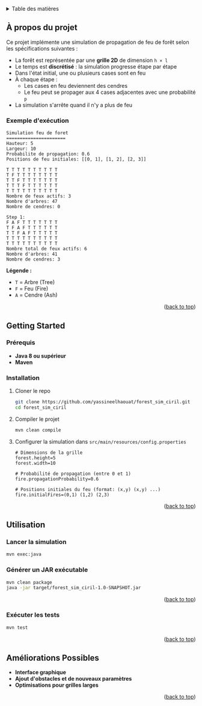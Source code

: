 <a id="readme-top"></a>



<!-- TABLE OF CONTENTS -->
<details>
  <summary>Table des matières</summary>
  <ol>
    <li>
      <a href="#à-propos-du-projet">À propos du projet</a>
    </li>
    <li>
      <a href="#getting-started">Getting Started</a>
      <ul>
        <li><a href="#prérequis">Prérequis</a></li>
        <li><a href="#installation">Installation</a></li>
      </ul>
    </li>
    <li><a href="#utilisation">Utilisation</a></li>
    <li><a href="#tests">Tests</a></li>
    <li><a href="#améliorations-possibles">Améliorations possibles</a></li>
  </ol>
</details>

<!-- ABOUT THE PROJECT -->
## À propos du projet

Ce projet implémente une simulation de propagation de feu de forêt selon les spécifications suivantes :

- La forêt est représentée par une **grille 2D** de dimension `h × l`
- Le temps est **discrétisé** : la simulation progresse étape par étape
- Dans l'état initial, une ou plusieurs cases sont en feu
- À chaque étape :
  - Les cases en feu deviennent des cendres
  - Le feu peut se propager aux 4 cases adjacentes avec une probabilité `p`
- La simulation s'arrête quand il n'y a plus de feu

### Exemple d'exécution

```
Simulation feu de foret
======================
Hauteur: 5
Largeur: 10
Probabilite de propagation: 0.6
Positions de feu initiales: [[0, 1], [1, 2], [2, 3]]

T T T T T T T T T T
T F T T T T T T T T
T T F T T T T T T T
T T T F T T T T T T
T T T T T T T T T T
Nombre de feux actifs: 3
Nombre d'arbres: 47
Nombre de cendres: 0

Step 1:
F A F T T T T T T T
T F A F T T T T T T
T T F A F T T T T T
T T T T T T T T T T
T T T T T T T T T T
Nombre total de feux actifs: 6
Nombre d'arbres: 41
Nombre de cendres: 3
```

**Légende :**
- `T` = Arbre (Tree)
- `F` = Feu (Fire)
- `A` = Cendre (Ash)

<p align="right">(<a href="#readme-top">back to top</a>)</p>



<!-- GETTING STARTED -->
## Getting Started

### Prérequis

* **Java 8 ou supérieur** 
* **Maven**

### Installation

1. Cloner le repo
   ```sh
   git clone https://github.com/yassineelhaouat/forest_sim_ciril.git
   cd forest_sim_ciril
   ```

2. Compiler le projet
   ```sh
   mvn clean compile
   ```

3. Configurer la simulation dans `src/main/resources/config.properties`
   ```properties
   # Dimensions de la grille
   forest.height=5
   forest.width=10
   
   # Probabilité de propagation (entre 0 et 1)
   fire.propagationProbability=0.6
   
   # Positions initiales du feu (format: (x,y) (x,y) ...)
   fire.initialFires=(0,1) (1,2) (2,3)
   ```

<p align="right">(<a href="#readme-top">back to top</a>)</p>

<!-- USAGE -->
## Utilisation

### Lancer la simulation

```sh
mvn exec:java
```

### Générer un JAR exécutable

```sh
mvn clean package
java -jar target/forest_sim_ciril-1.0-SNAPSHOT.jar
```

<p align="right">(<a href="#readme-top">back to top</a>)</p>


### Exécuter les tests

```sh
mvn test
```
<p align="right">(<a href="#readme-top">back to top</a>)</p>



<!-- ROADMAP -->
## Améliorations Possibles

- **Interface graphique**
- **Ajout d'obstacles et de nouveaux paramètres**
- **Optimisations pour grilles larges**

<p align="right">(<a href="#readme-top">back to top</a>)</p>
